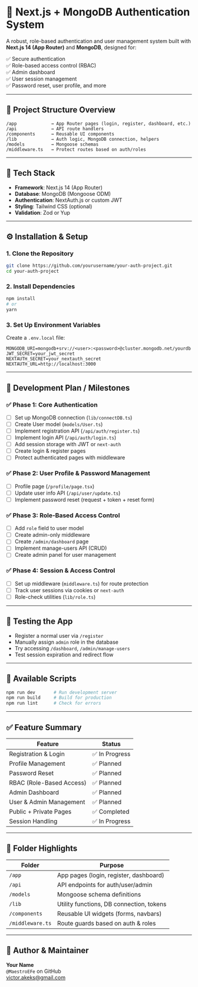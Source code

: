 
# 🚀 Next.js + MongoDB Authentication System

A robust, role-based authentication and user management system built with **Next.js 14 (App Router)** and **MongoDB**, designed for:

✅ Secure authentication  
✅ Role-based access control (RBAC)  
✅ Admin dashboard  
✅ User session management  
✅ Password reset, user profile, and more

---

## 📁 Project Structure Overview

```
/app             → App Router pages (login, register, dashboard, etc.)
/api             → API route handlers
/components      → Reusable UI components
/lib             → Auth logic, MongoDB connection, helpers
/models          → Mongoose schemas
/middleware.ts   → Protect routes based on auth/roles
```

---

## 🧱 Tech Stack

- **Framework**: Next.js 14 (App Router)
- **Database**: MongoDB (Mongoose ODM)
- **Authentication**: NextAuth.js or custom JWT
- **Styling**: Tailwind CSS (optional)
- **Validation**: Zod or Yup

---

## ⚙️ Installation & Setup

### 1. Clone the Repository
```bash
git clone https://github.com/yourusername/your-auth-project.git
cd your-auth-project
```

### 2. Install Dependencies
```bash
npm install
# or
yarn
```

### 3. Set Up Environment Variables
Create a `.env.local` file:

```env
MONGODB_URI=mongodb+srv://<user>:<password>@cluster.mongodb.net/yourdb
JWT_SECRET=your_jwt_secret
NEXTAUTH_SECRET=your_nextauth_secret
NEXTAUTH_URL=http://localhost:3000
```

---

## 🔐 Development Plan / Milestones

### ✅ Phase 1: Core Authentication
- [ ] Set up MongoDB connection (`lib/connectDB.ts`)
- [ ] Create User model (`models/User.ts`)
- [ ] Implement registration API (`/api/auth/register.ts`)
- [ ] Implement login API (`/api/auth/login.ts`)
- [ ] Add session storage with JWT or `next-auth`
- [ ] Create login & register pages
- [ ] Protect authenticated pages with middleware

### ✅ Phase 2: User Profile & Password Management
- [ ] Profile page (`/profile/page.tsx`)
- [ ] Update user info API (`/api/user/update.ts`)
- [ ] Implement password reset (request + token + reset form)

### ✅ Phase 3: Role-Based Access Control
- [ ] Add `role` field to user model
- [ ] Create admin-only middleware
- [ ] Create `/admin/dashboard` page
- [ ] Implement manage-users API (CRUD)
- [ ] Create admin panel for user management

### ✅ Phase 4: Session & Access Control
- [ ] Set up middleware (`middleware.ts`) for route protection
- [ ] Track user sessions via cookies or `next-auth`
- [ ] Role-check utilities (`lib/role.ts`)

---

## 🧪 Testing the App

- Register a normal user via `/register`
- Manually assign `admin` role in the database
- Try accessing `/dashboard`, `/admin/manage-users`
- Test session expiration and redirect flow

---

## 🔄 Available Scripts

```bash
npm run dev       # Run development server
npm run build     # Build for production
npm run lint      # Check for errors
```

---

## ✅ Feature Summary

| Feature                          | Status        |
|----------------------------------|---------------|
| Registration & Login             | ✅ In Progress |
| Profile Management               | ✅ Planned     |
| Password Reset                   | ✅ Planned     |
| RBAC (Role-Based Access)         | ✅ Planned     |
| Admin Dashboard                  | ✅ Planned     |
| User & Admin Management          | ✅ Planned     |
| Public + Private Pages           | ✅ Completed   |
| Session Handling                 | ✅ In Progress |

---

## 📂 Folder Highlights

| Folder      | Purpose                                  |
|-------------|------------------------------------------|
| `/app`      | App pages (login, register, dashboard)   |
| `/api`      | API endpoints for auth/user/admin        |
| `/models`   | Mongoose schema definitions              |
| `/lib`      | Utility functions, DB connection, tokens |
| `/components` | Reusable UI widgets (forms, navbars)  |
| `/middleware.ts` | Route guards based on auth & roles |

---

## 👤 Author & Maintainer

**Your Name**  
`@MaestroEFe` on GitHub  
[victor.akeks@gmail.com](mailto:victor.akeks@gmail.com)
